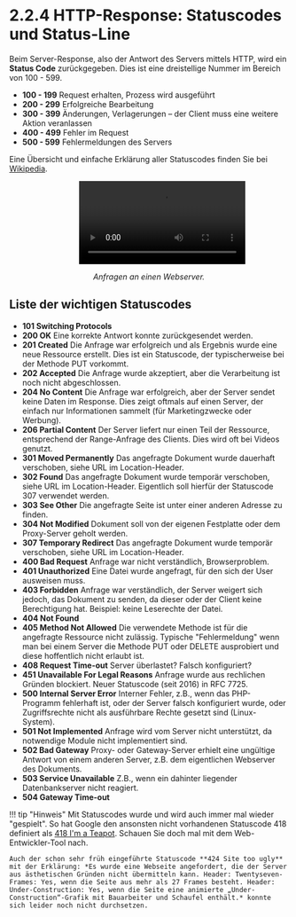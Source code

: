 # 2.2.4 HTTP-Response: Statuscodes und Status-Line

Beim Server-Response, also der Antwort des Servers mittels HTTP, wird ein **Status Code** zurückgegeben. Dies ist eine dreistellige Nummer im Bereich von 100 - 599.

- **100 - 199** Request erhalten, Prozess wird ausgeführt
- **200 - 299** Erfolgreiche Bearbeitung
- **300 - 399** Änderungen, Verlagerungen – der Client muss eine weitere Aktion veranlassen
- **400 - 499** Fehler im Request
- **500 - 599** Fehlermeldungen des Servers

Eine Übersicht und einfache Erklärung aller Statuscodes finden Sie bei [Wikipedia](https://de.wikipedia.org/wiki/HTTP-Statuscode#Liste_der_HTTP-Statuscodes).

<div style="width: 50%; margin: auto;">
  <video controls>
    <source src="../media/4-StatuscodesUndConnection.mp4" type="video/mp4">
    Ihr Browser unterstützt das Video-Tag nicht.
  </video>
  <p style="text-align: center;"><em>Anfragen an einen Webserver.</em></p>
</div>


## Liste der wichtigen Statuscodes

- **101 Switching Protocols**
- **200 OK** Eine korrekte Antwort konnte zurückgesendet werden.
- **201 Created** Die Anfrage war erfolgreich und als Ergebnis wurde eine neue Ressource erstellt. Dies ist ein Statuscode, der typischerweise bei der Methode PUT vorkommt.
- **202 Accepted** Die Anfrage wurde akzeptiert, aber die Verarbeitung ist noch nicht abgeschlossen.
- **204 No Content** Die Anfrage war erfolgreich, aber der Server sendet keine Daten im Response. Dies zeigt oftmals auf einen Server, der einfach nur Informationen sammelt (für Marketingzwecke oder Werbung).
- **206 Partial Content** Der Server liefert nur einen Teil der Ressource, entsprechend der Range-Anfrage des Clients. Dies wird oft bei Videos genutzt.
- **301 Moved Permanently** Das angefragte Dokument wurde dauerhaft verschoben, siehe URL im Location-Header.
- **302 Found** Das angefragte Dokument wurde temporär verschoben, siehe URL im Location-Header. Eigentlich soll hierfür der Statuscode 307 verwendet werden.
- **303 See Other** Die angefragte Seite ist unter einer anderen Adresse zu finden.
- **304 Not Modified** Dokument soll von der eigenen Festplatte oder dem Proxy-Server geholt werden.
- **307 Temporary Redirect** Das angefragte Dokument wurde temporär verschoben, siehe URL im Location-Header.
- **400 Bad Request** Anfrage war nicht verständlich, Browserproblem.
- **401 Unauthorized** Eine Datei wurde angefragt, für den sich der User ausweisen muss.
- **403 Forbidden** Anfrage war verständlich, der Server weigert sich jedoch, das Dokument zu senden, da dieser oder der Client keine Berechtigung hat. Beispiel: keine Leserechte der Datei.
- **404 Not Found**
- **405 Method Not Allowed** Die verwendete Methode ist für die angefragte Ressource nicht zulässig. Typische "Fehlermeldung" wenn man bei einem Server die Methode PUT oder DELETE ausprobiert und diese hoffentlich nicht erlaubt ist.
- **408 Request Time-out** Server überlastet? Falsch konfiguriert?
- **451 Unavailable For Legal Reasons** Anfrage wurde aus rechlichen Gründen blockiert. Neuer Statuscode (seit 2016) in RFC 7725.
- **500 Internal Server Error** Interner Fehler, z.B., wenn das PHP-Programm fehlerhaft ist, oder der Server falsch konfiguriert wurde, oder Zugriffsrechte nicht als ausführbare Rechte gesetzt sind (Linux-System).
- **501 Not Implemented** Anfrage wird vom Server nicht unterstützt, da notwendige Module nicht implementiert sind.
- **502 Bad Gateway** Proxy- oder Gateway-Server erhielt eine ungültige Antwort von einem anderen Server, z.B. dem eigentlichen Webserver des Dokuments.
- **503 Service Unavailable** Z.B., wenn ein dahinter liegender Datenbankserver nicht reagiert.
- **504 Gateway Time-out**

!!! tip "Hinweis"
    Mit Statuscodes wurde und wird auch immer mal wieder "gespielt". So hat Google den ansonsten nicht vorhandenen Statuscode 418 definiert als [418 I'm a Teapot](http://www.google.de/teapot). Schauen Sie doch mal mit dem Web-Entwickler-Tool nach.

    Auch der schon sehr früh eingeführte Statuscode **424 Site too ugly** mit der Erklärung: *Es wurde eine Webseite angefordert, die der Server aus ästhetischen Gründen nicht übermitteln kann. Header: Twentyseven-Frames: Yes, wenn die Seite aus mehr als 27 Frames besteht. Header: Under-Construction: Yes, wenn die Seite eine animierte „Under-Construction“-Grafik mit Bauarbeiter und Schaufel enthält.* konnte sich leider noch nicht durchsetzen.
